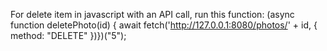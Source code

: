 For delete item in javascript with an API call, run this function:
(async function deletePhoto(id) {
    await fetch('http://127.0.0.1:8080/photos/' + id, {
    method: "DELETE"
})})("5");

